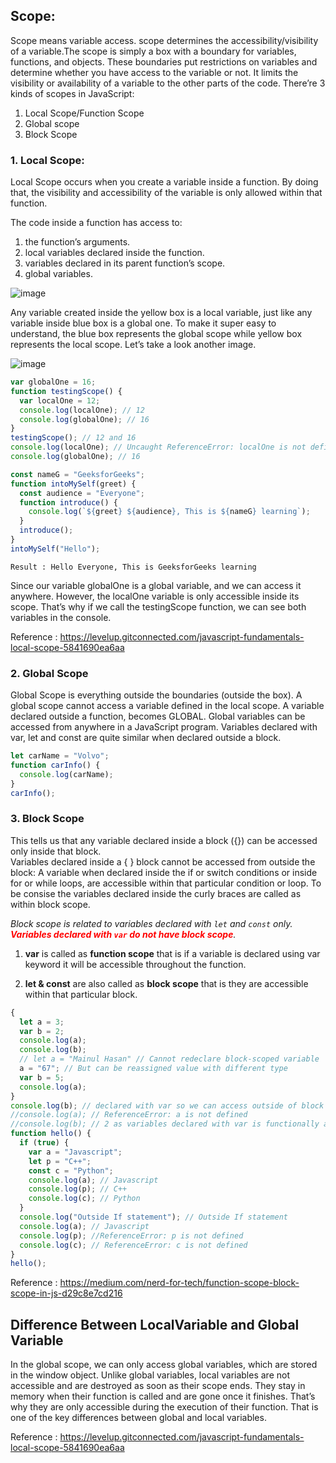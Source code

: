 ## Scope:

Scope means variable access. scope determines the accessibility/visibility of a variable.The scope is simply a box with a boundary for variables, functions, and objects. These boundaries put restrictions on variables and determine whether you have access to the variable or not. It limits the visibility or availability of a variable to the other parts of the code.
There’re 3 kinds of scopes in JavaScript:

1. Local Scope/Function Scope
2. Global scope
3. Block Scope

### 1. Local Scope:

Local Scope occurs when you create a variable inside a function. By doing that, the visibility and accessibility of the variable is only allowed within that function.

The code inside a function has access to:

1. the function’s arguments.
2. local variables declared inside the function.
3. variables declared in its parent function’s scope.
4. global variables.

![image](https://github.com/maainul/node-express-react-mysql/assets/37740006/86f4e2f7-a3bd-43fb-b7c9-6f46627c07b9)

Any variable created inside the yellow box is a local variable, just like any variable inside blue box is a global one. To make it super easy to understand, the blue box represents the global scope while yellow box represents the local scope.
Let’s take a look another image.

![image](https://github.com/maainul/node-express-react-mysql/assets/37740006/ccccdf94-fe17-4060-91b6-dd72878cb004)

```js
var globalOne = 16;
function testingScope() {
  var localOne = 12;
  console.log(localOne); // 12
  console.log(globalOne); // 16
}
testingScope(); // 12 and 16
console.log(localOne); // Uncaught ReferenceError: localOne is not defined
console.log(globalOne); // 16
```

```js
const nameG = "GeeksforGeeks";
function intoMySelf(greet) {
  const audience = "Everyone";
  function introduce() {
    console.log(`${greet} ${audience}, This is ${nameG} learning`);
  }
  introduce();
}
intoMySelf("Hello");
```

```
Result : Hello Everyone, This is GeeksforGeeks learning
```

Since our variable globalOne is a global variable, and we can access it anywhere. However, the localOne variable is only accessible inside its scope. That’s why if we call the testingScope function, we can see both variables in the console.

Reference : https://levelup.gitconnected.com/javascript-fundamentals-local-scope-5841690ea6aa

### 2. Global Scope

Global Scope is everything outside the boundaries (outside the box). A global scope cannot access a variable defined in the local scope. A variable declared outside a function, becomes GLOBAL. Global variables can be accessed from anywhere in a JavaScript program. Variables declared with var, let and const are quite similar when declared outside a block.

```js
let carName = "Volvo";
function carInfo() {
  console.log(carName);
}
carInfo();
```

### 3. Block Scope

This tells us that any variable declared inside a block ({}) can be accessed only inside that block.  
Variables declared inside a { } block cannot be accessed from outside the block:
A variable when declared inside the if or switch conditions or inside for or while loops, are accessible within that particular condition or loop. To be consise the variables declared inside the curly braces are called as within block scope.

_Block scope is related to variables declared with `let` and `const` only. <br/>
<span style="color:red;font-weight:bold">Variables declared with `var` do not have block scope</span>._

1. <b>var</b> is called as <b>function scope</b> that is if a variable is declared using var keyword it will be accessible throughout the function.

2. <b>let & const</b> are also called as <b>block scope</b> that is they are accessible within that particular block.

```js
{
  let a = 3;
  var b = 2;
  console.log(a);
  console.log(b);
  // let a = "Mainul Hasan" // Cannot redeclare block-scoped variable 'a'.
  a = "67"; // But can be reassigned value with different type
  var b = 5;
  console.log(a);
}
console.log(b); // declared with var so we can access outside of block and reassigned
//console.log(a); // ReferenceError: a is not defined
//console.log(b); // 2 as variables declared with var is functionally and globally scoped Not Block scoped
function hello() {
  if (true) {
    var a = "Javascript";
    let p = "C++";
    const c = "Python";
    console.log(a); // Javascript
    console.log(p); // C++
    console.log(c); // Python
  }
  console.log("Outside If statement"); // Outside If statement
  console.log(a); // Javascript
  console.log(p); //ReferenceError: p is not defined
  console.log(c); // ReferenceError: c is not defined
}
hello();
```

Reference : https://medium.com/nerd-for-tech/function-scope-block-scope-in-js-d29c8e7cd216

## Difference Between LocalVariable and Global Variable

In the global scope, we can only access global variables, which are stored in the window object. Unlike global variables, local variables are not accessible and are destroyed as soon as their scope ends. They stay in memory when their function is called and are gone once it finishes. That’s why they are only accessible during the execution of their function. That is one of the key differences between global and local variables.

Reference : https://levelup.gitconnected.com/javascript-fundamentals-local-scope-5841690ea6aa
